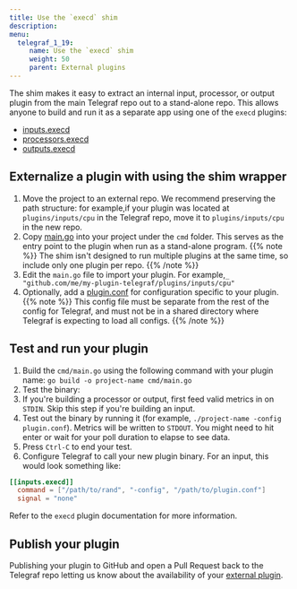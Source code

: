 ```yaml
---
title: Use the `execd` shim
description:
menu:
  telegraf_1_19:
     name: Use the `execd` shim
     weight: 50
     parent: External plugins
---
```


The shim makes it easy to extract an internal input,
processor, or output plugin from the main Telegraf repo out to a stand-alone
repo. This allows anyone to build and run it as a separate app using one of the
`execd` plugins:
- [inputs.execd](https://github.com/influxdata/telegraf/blob/master/plugins/inputs/execd)
- [processors.execd](https://github.com/influxdata/telegraf/blob/master//plugins/processors/execd)
- [outputs.execd](https://github.com/influxdata/telegraf/blob/master//plugins/outputs/execd)

## Externalize a plugin with using the shim wrapper

1. Move the project to an external repo. We recommend preserving the path
  structure: for example,if your plugin was located at
  `plugins/inputs/cpu` in the Telegraf repo, move it to `plugins/inputs/cpu`
  in the new repo.
2. Copy [main.go](https://github.com/influxdata/telegraf/blob/master/plugins/common/shim/example/cmd/main.go) into your project under the `cmd` folder.
  This serves as the entry point to the plugin when run as a stand-alone program.
  {{% note %}}
  The shim isn't designed to run multiple plugins at the same time, so include only one plugin per repo.
  {{% /note %}}
3. Edit the `main.go` file to import your plugin. For example,`_ "github.com/me/my-plugin-telegraf/plugins/inputs/cpu"`
4. Optionally, add a [plugin.conf](https://github.com/influxdata/telegraf/blob/master/plugins/common/shim/example/cmd/plugin.conf) for configuration
  specific to your plugin.
  {{% note %}}
  This config file must be separate from the rest of the config for Telegraf, and must not be in a shared directory where Telegraf is expecting to load all configs.
  {{% /note %}}

## Test and run your plugin

1. Build the `cmd/main.go` using the following command with your plugin name: `go build -o project-name cmd/main.go`
1. Test the binary:
2. If you're building a processor or output, first feed valid metrics in on `STDIN`. Skip this step if you're building an input.
3. Test out the binary by running it (for example, `./project-name -config plugin.conf`).
  Metrics will be written to `STDOUT`. You might need to hit enter or wait for your poll duration to elapse to see data.
4. Press `Ctrl-C` to end your test.
5. Configure Telegraf to call your new plugin binary. For an input, this would
  look something like:

```toml
[[inputs.execd]]
  command = ["/path/to/rand", "-config", "/path/to/plugin.conf"]
  signal = "none"
```

Refer to the `execd` plugin documentation for more information.

## Publish your plugin

Publishing your plugin to GitHub and open a Pull Request
back to the Telegraf repo letting us know about the availability of your
[external plugin](https://github.com/influxdata/telegraf/blob/master/EXTERNAL_PLUGINS.md).
